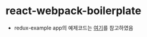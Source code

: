 # react-webpack-boilerplate

- redux-example app의 예제코드는 [여기](https://deminoth.github.io/redux/introduction)를 참고하였음
